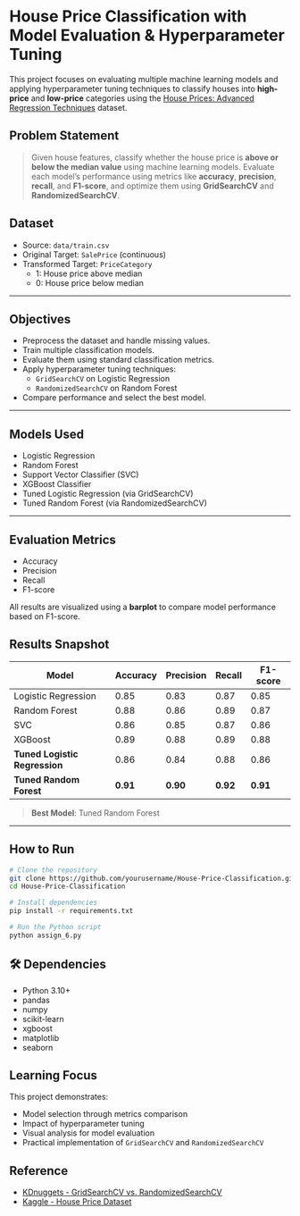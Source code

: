 
# House Price Classification with Model Evaluation & Hyperparameter Tuning

This project focuses on evaluating multiple machine learning models and applying hyperparameter tuning techniques to classify houses into **high-price** and **low-price** categories using the [House Prices: Advanced Regression Techniques](https://www.kaggle.com/c/house-prices-advanced-regression-techniques/data) dataset.


## Problem Statement

> Given house features, classify whether the house price is **above or below the median value** using machine learning models. Evaluate each model’s performance using metrics like **accuracy**, **precision**, **recall**, and **F1-score**, and optimize them using **GridSearchCV** and **RandomizedSearchCV**.


## Dataset

- Source: `data/train.csv`
- Original Target: `SalePrice` (continuous)
- Transformed Target: `PriceCategory`  
  - 1: House price above median  
  - 0: House price below median

---

## Objectives

- Preprocess the dataset and handle missing values.
- Train multiple classification models.
- Evaluate them using standard classification metrics.
- Apply hyperparameter tuning techniques:
  - `GridSearchCV` on Logistic Regression
  - `RandomizedSearchCV` on Random Forest
- Compare performance and select the best model.

---

##  Models Used

- Logistic Regression
- Random Forest
- Support Vector Classifier (SVC)
- XGBoost Classifier
- Tuned Logistic Regression (via GridSearchCV)
- Tuned Random Forest (via RandomizedSearchCV)

---

##  Evaluation Metrics

- Accuracy  
- Precision  
- Recall  
- F1-score  

All results are visualized using a **barplot** to compare model performance based on F1-score.


##  Results Snapshot

| Model                    | Accuracy | Precision | Recall | F1-score |
|--------------------------|----------|-----------|--------|----------|
| Logistic Regression      | 0.85     | 0.83      | 0.87   | 0.85     |
| Random Forest            | 0.88     | 0.86      | 0.89   | 0.87     |
| SVC                      | 0.86     | 0.85      | 0.87   | 0.86     |
| XGBoost                  | 0.89     | 0.88      | 0.89   | 0.88     |
| **Tuned Logistic Regression** | 0.86     | 0.84      | 0.88   | 0.86     |
| **Tuned Random Forest**        | **0.91** | **0.90**  | **0.92** | **0.91** |

> **Best Model**: Tuned Random Forest

---

## How to Run

```bash
# Clone the repository
git clone https://github.com/yourusername/House-Price-Classification.git
cd House-Price-Classification

# Install dependencies
pip install -r requirements.txt

# Run the Python script
python assign_6.py
```

## 🛠 Dependencies

- Python 3.10+
- pandas
- numpy
- scikit-learn
- xgboost
- matplotlib
- seaborn


##  Learning Focus

This project demonstrates:
- Model selection through metrics comparison
- Impact of hyperparameter tuning
- Visual analysis for model evaluation
- Practical implementation of `GridSearchCV` and `RandomizedSearchCV`


##  Reference

- [KDnuggets - GridSearchCV vs. RandomizedSearchCV](https://www.kdnuggets.com/hyperparameter-tuning-gridsearchcv-and-randomizedsearchcv-explained)
- [Kaggle - House Price Dataset](https://www.kaggle.com/c/house-prices-advanced-regression-techniques)
